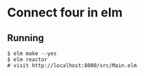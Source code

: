 # Connect four in elm

## Running

    $ elm make --yes
    $ elm reactor
    # visit http://localhost:8000/src/Main.elm
